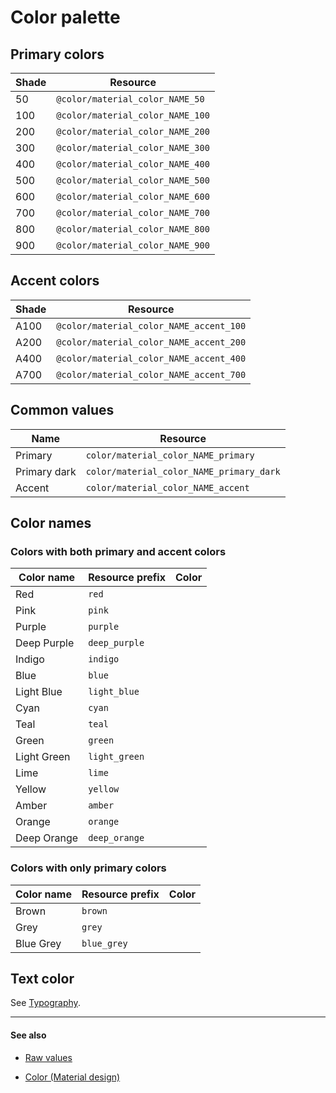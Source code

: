 # Color palette

## Primary colors

| Shade | Resource |
|-------|----------|
| 50    | `@color/material_color_NAME_50`  |
| 100   | `@color/material_color_NAME_100` |
| 200   | `@color/material_color_NAME_200` |
| 300   | `@color/material_color_NAME_300` |
| 400   | `@color/material_color_NAME_400` |
| 500   | `@color/material_color_NAME_500` |
| 600   | `@color/material_color_NAME_600` |
| 700   | `@color/material_color_NAME_700` |
| 800   | `@color/material_color_NAME_800` |
| 900   | `@color/material_color_NAME_900` |


## Accent colors

| Shade | Resource |
|-------|----------|
| A100  | `@color/material_color_NAME_accent_100` |
| A200  | `@color/material_color_NAME_accent_200` |
| A400  | `@color/material_color_NAME_accent_400` |
| A700  | `@color/material_color_NAME_accent_700` |


## Common values

| Name          | Resource |
|---------------|----------|
| Primary       | `color/material_color_NAME_primary`      |
| Primary dark  | `color/material_color_NAME_primary_dark` |
| Accent        | `color/material_color_NAME_accent`       |


## Color names

### Colors with both primary and accent colors

| Color name | Resource prefix | Color |
|------------|-----------------|-------|
| Red         | `red`         | <div class="color-preview" style="background-color: #F44336;"/> |
| Pink        | `pink`        | <div class="color-preview" style="background-color: #E91E63;"/> |
| Purple      | `purple`      | <div class="color-preview" style="background-color: #9C27B0;"/> |
| Deep Purple | `deep_purple` | <div class="color-preview" style="background-color: #673AB7;"/> |
| Indigo      | `indigo`      | <div class="color-preview" style="background-color: #3F51B5;"/> |
| Blue        | `blue`        | <div class="color-preview" style="background-color: #2196F3;"/> |
| Light Blue  | `light_blue`  | <div class="color-preview" style="background-color: #03A9F4;"/> |
| Cyan        | `cyan`        | <div class="color-preview" style="background-color: #00BCD4;"/> |
| Teal        | `teal`        | <div class="color-preview" style="background-color: #009688;"/> |
| Green       | `green`       | <div class="color-preview" style="background-color: #4CAF50;"/> |
| Light Green | `light_green` | <div class="color-preview" style="background-color: #8BC34A;"/> |
| Lime        | `lime`        | <div class="color-preview" style="background-color: #CDDC39;"/> |
| Yellow      | `yellow`      | <div class="color-preview" style="background-color: #FFEB3B;"/> |
| Amber       | `amber`       | <div class="color-preview" style="background-color: #FFC107;"/> |
| Orange      | `orange`      | <div class="color-preview" style="background-color: #FF9800;"/> |
| Deep Orange | `deep_orange` | <div class="color-preview" style="background-color: #FF5722;"/> |

### Colors with only primary colors

| Color name | Resource prefix | Color |
|------------|-----------------|-------|
| Brown     | `brown`     | <div class="color-preview" style="background-color: #795548;"/> |
| Grey      | `grey`      | <div class="color-preview" style="background-color: #9E9E9E;"/> |
| Blue Grey | `blue_grey` | <div class="color-preview" style="background-color: #607D8B;"/> |


## Text color

See [Typography](/style/typography.md).


---

#### See also

- [Raw values](https://github.com/AoDevBlue/MaterialValues/blob/master/material-values/src/main/res-style/values/colors.xml)

- [Color (Material design)](https://material.google.com/style/color.html)

